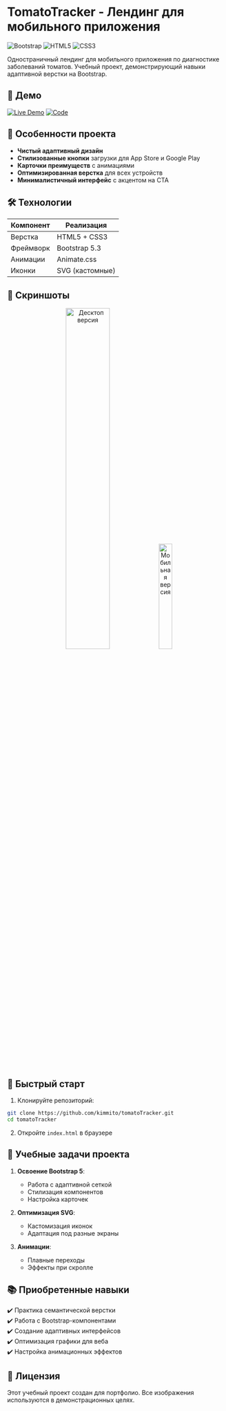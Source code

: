 
# TomatoTracker - Лендинг для мобильного приложения

![Bootstrap](https://img.shields.io/badge/Bootstrap-7952B3?logo=bootstrap&logoColor=white)
![HTML5](https://img.shields.io/badge/HTML5-E34F26?logo=html5&logoColor=white)
![CSS3](https://img.shields.io/badge/CSS3-1572B6?logo=css3&logoColor=white)

Одностраничный лендинг для мобильного приложения по диагностике заболеваний томатов. Учебный проект, демонстрирующий навыки адаптивной верстки на Bootstrap.

## 📱 Демо

[![Live Demo](https://img.shields.io/badge/Live_Demo-FF7139?style=for-the-badge)](https://kimmito.github.io/tomatoTracker/)
[![Code](https://img.shields.io/badge/Code-black?style=for-the-badge)](https://github.com/kimmito/tomatoTracker)

## 🌱 Особенности проекта

- **Чистый адаптивный дизайн**
- **Стилизованные кнопки** загрузки для App Store и Google Play
- **Карточки преимуществ** с анимациями
- **Оптимизированная верстка** для всех устройств
- **Минималистичный интерфейс** с акцентом на CTA

## 🛠 Технологии

| Компонент       | Реализация               |
|----------------|--------------------------|
| Верстка        | HTML5 + CSS3             |
| Фреймворк      | Bootstrap 5.3           |
| Анимации       | Animate.css             |
| Иконки         | SVG (кастомные)         |

## 📸 Скриншоты

<div align="center">
  <img src="screenshots/desktop.jpg" width="45%" alt="Десктоп версия">
  <img src="screenshots/mobile.jpg" width="25%" alt="Мобильная версия">  
</div>

## 🚀 Быстрый старт

1. Клонируйте репозиторий:
```bash
git clone https://github.com/kimmito/tomatoTracker.git
cd tomatoTracker
```

2. Откройте `index.html` в браузере

## 📌 Учебные задачи проекта

1. **Освоение Bootstrap 5**:
   - Работа с адаптивной сеткой
   - Стилизация компонентов
   - Настройка карточек

2. **Оптимизация SVG**:
   - Кастомизация иконок
   - Адаптация под разные экраны

3. **Анимации**:
   - Плавные переходы
   - Эффекты при скролле

## 📚 Приобретенные навыки

✔️ Практика семантической верстки  
✔️ Работа с Bootstrap-компонентами  
✔️ Создание адаптивных интерфейсов  
✔️ Оптимизация графики для веба  
✔️ Настройка анимационных эффектов  

## 📜 Лицензия

Этот учебный проект создан для портфолио. Все изображения используются в демонстрационных целях.
